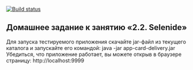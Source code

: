 [![Build status](https://ci.appveyor.com/api/projects/status/5lahgyh1d5xvhq3w/branch/master?svg=true)](https://ci.appveyor.com/project/Samsony1/2-2-selenide/branch/master)

## Домашнее задание к занятию «2.2. Selenide»

Для запуска тестируемого приложения скачайте jar-файл из текущего каталога и запускайте его командой: java -jar app-card-delivery.jar
Убедиться, что приложение работает, вы можете открыв в браузере страницу: http://localhost:9999






